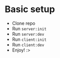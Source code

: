 # Basic setup

- Clone repo
- Run `server:init`
- Run `server:dev`
- Run `client:init`
- Run `client:dev`
- Enjoy! :>
